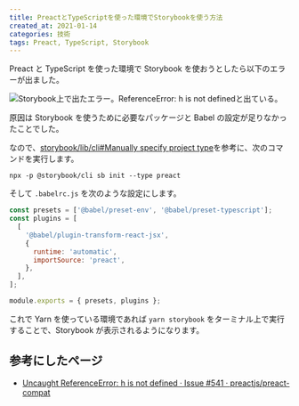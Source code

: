 ```yaml
---
title: PreactとTypeScriptを使った環境でStorybookを使う方法
created_at: 2021-01-14
categories: 技術
tags: Preact, TypeScript, Storybook
---
```


Preact と TypeScript を使った環境で Storybook を使おうとしたら以下のエラーが出ました。

![Storybook上で出たエラー。ReferenceError: h is not definedと出ている。](https://res.cloudinary.com/kubosho/image/upload/c_scale,w_1000/v1609928711/storybook_error_tndiaw.png)

原因は Storybook を使うために必要なパッケージと Babel の設定が足りなかったことでした。

なので、[storybook/lib/cli#Manually specify project type](https://github.com/storybookjs/storybook/tree/master/lib/cli#manually-specify-project-type)を参考に、次のコマンドを実行します。

```shell
npx -p @storybook/cli sb init --type preact
```

そして `.babelrc.js` を次のような設定にします。

```javascript
const presets = ['@babel/preset-env', '@babel/preset-typescript'];
const plugins = [
  [
    '@babel/plugin-transform-react-jsx',
    {
      runtime: 'automatic',
      importSource: 'preact',
    },
  ],
];

module.exports = { presets, plugins };
```

これで Yarn を使っている環境であれば `yarn storybook` をターミナル上で実行することで、Storybook が表示されるようになります。

## 参考にしたページ

- [Uncaught ReferenceError: h is not defined · Issue \#541 · preactjs/preact\-compat](https://github.com/preactjs/preact-compat/issues/541)
